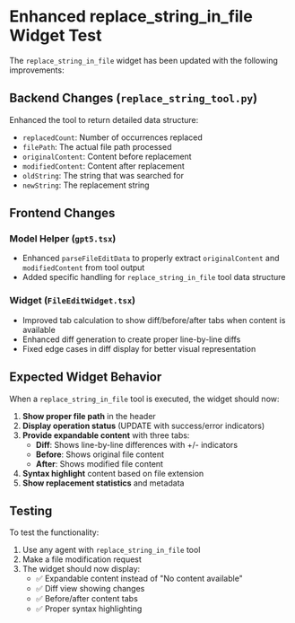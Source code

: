 # Enhanced replace_string_in_file Widget Test

The `replace_string_in_file` widget has been updated with the following improvements:

## Backend Changes (`replace_string_tool.py`)

Enhanced the tool to return detailed data structure:
- `replacedCount`: Number of occurrences replaced
- `filePath`: The actual file path processed
- `originalContent`: Content before replacement
- `modifiedContent`: Content after replacement
- `oldString`: The string that was searched for
- `newString`: The replacement string

## Frontend Changes

### Model Helper (`gpt5.tsx`)
- Enhanced `parseFileEditData` to properly extract `originalContent` and `modifiedContent` from tool output
- Added specific handling for `replace_string_in_file` tool data structure

### Widget (`FileEditWidget.tsx`)
- Improved tab calculation to show diff/before/after tabs when content is available
- Enhanced diff generation to create proper line-by-line diffs
- Fixed edge cases in diff display for better visual representation

## Expected Widget Behavior

When a `replace_string_in_file` tool is executed, the widget should now:

1. **Show proper file path** in the header
2. **Display operation status** (UPDATE with success/error indicators)
3. **Provide expandable content** with three tabs:
   - **Diff**: Shows line-by-line differences with +/- indicators
   - **Before**: Shows original file content
   - **After**: Shows modified file content
4. **Syntax highlight** content based on file extension
5. **Show replacement statistics** and metadata

## Testing

To test the functionality:
1. Use any agent with `replace_string_in_file` tool
2. Make a file modification request
3. The widget should now display:
   - ✅ Expandable content instead of "No content available"
   - ✅ Diff view showing changes
   - ✅ Before/after content tabs
   - ✅ Proper syntax highlighting
